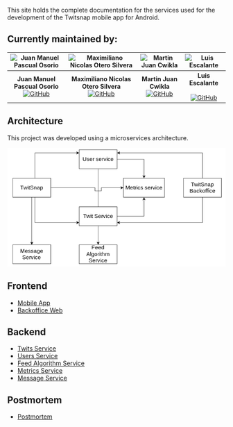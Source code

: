 This site holds the complete documentation for the services used for the development of the Twitsnap mobile app for Android.

## Currently maintained by:

| ![Juan Manuel Pascual Osorio](https://avatars.githubusercontent.com/u/95492503?v=4) | ![Maximiliano Nicolas Otero Silvera](https://avatars.githubusercontent.com/u/106620067?v=4) | ![Martin Juan Cwikla](https://avatars.githubusercontent.com/u/115731294?v=4) | ![Luis Escalante](https://avatars.githubusercontent.com/u/56237034?v=4) |
|:---:|:---:|:---:|:---:|
| **Juan Manuel Pascual Osorio**<br>[![GitHub](https://img.icons8.com/ios-filled/50/FFFFFF/github.png)](https://github.com/JM-Pascual) | **Maximiliano Nicolas Otero Silvera**<br>[![GitHub](https://img.icons8.com/ios-filled/50/FFFFFF/github.png)](https://github.com/MaxiOtero6) | **Martin Juan Cwikla**<br>[![GitHub](https://img.icons8.com/ios-filled/50/FFFFFF/github.png)](https://github.com/Tinchocw) | **Luis Escalante**<br><br>[![GitHub](https://img.icons8.com/ios-filled/50/FFFFFF/github.png)](https://github.com/Lescalante14) |

## Architecture

This project was developed using a microservices architecture.

![general architecture](general_arch.png)

## Frontend

-   [Mobile App](mobile-app/)
-   [Backoffice Web](backoffice-web/)

## Backend

-   [Twits Service](twits-service/)
-   [Users Service](users-service/)
-   [Feed Algorithm Service](algo-feed-service/)
-   [Metrics Service](metrics-service/)
-   [Message Service](message-service/)

## Postmortem

-   [Postmortem](postmortem/)
